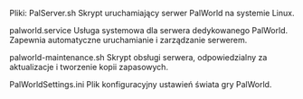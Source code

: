 Pliki:
PalServer.sh
Skrypt uruchamiający serwer PalWorld na systemie Linux.

palworld.service
Usługa systemowa dla serwera dedykowanego PalWorld. Zapewnia automatyczne uruchamianie i zarządzanie serwerem.

palworld-maintenance.sh
Skrypt obsługi serwera, odpowiedzialny za aktualizacje i tworzenie kopii zapasowych.

PalWorldSettings.ini
Plik konfiguracyjny ustawień świata gry PalWorld.
